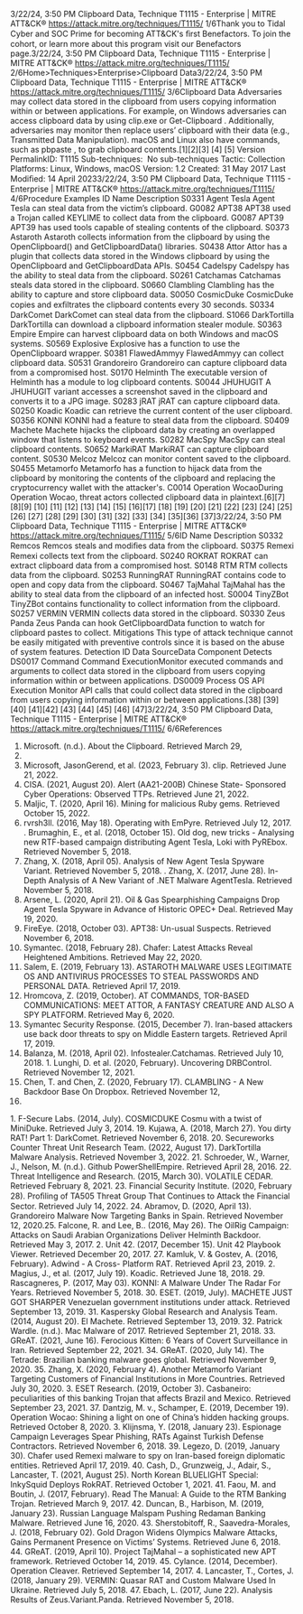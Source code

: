 3/22/24, 3:50 PM Clipboard Data, Technique T1115 - Enterprise | MITRE ATT&CK®
https://attack.mitre.org/techniques/T1115/ 1/6Thank you to Tidal Cyber and SOC Prime for becoming ATT&CK's ﬁrst Benefactors. To join the cohort, or learn more about this program visit our
Benefactors page.3/22/24, 3:50 PM Clipboard Data, Technique T1115 - Enterprise | MITRE ATT&CK®
https://attack.mitre.org/techniques/T1115/ 2/6Home>Techniques>Enterprise>Clipboard Data3/22/24, 3:50 PM Clipboard Data, Technique T1115 - Enterprise | MITRE ATT&CK®
https://attack.mitre.org/techniques/T1115/ 3/6Clipboard Data
Adversaries may collect data stored in the clipboard from users copying information within or between applications.
For example, on Windows adversaries can access clipboard data by using clip.exe or Get-Clipboard . Additionally, adversaries may
monitor then replace users’ clipboard with their data (e.g., Transmitted Data Manipulation).
macOS and Linux also have commands, such as pbpaste , to grab clipboard contents.[1][2][3]
[4]
[5]
Version PermalinkID: T1115
Sub-techniques:  No sub-techniques
 
Tactic: Collection
 
Platforms: Linux, Windows, macOS
Version: 1.2
Created: 31 May 2017
Last Modiﬁed: 14 April 20233/22/24, 3:50 PM Clipboard Data, Technique T1115 - Enterprise | MITRE ATT&CK®
https://attack.mitre.org/techniques/T1115/ 4/6Procedure Examples
ID Name Description
S0331 Agent Tesla Agent Tesla can steal data from the victim’s clipboard.
G0082 APT38 APT38 used a Trojan called KEYLIME to collect data from the clipboard.
G0087 APT39 APT39 has used tools capable of stealing contents of the clipboard.
S0373 Astaroth Astaroth collects information from the clipboard by using the OpenClipboard() and GetClipboardData()
libraries. 
S0438 Attor Attor has a plugin that collects data stored in the Windows clipboard by using the OpenClipboard and
GetClipboardData APIs.
S0454 Cadelspy Cadelspy has the ability to steal data from the clipboard.
S0261 Catchamas Catchamas steals data stored in the clipboard.
S0660 Clambling Clambling has the ability to capture and store clipboard data.
S0050 CosmicDuke CosmicDuke copies and exﬁltrates the clipboard contents every 30 seconds.
S0334 DarkComet DarkComet can steal data from the clipboard.
S1066 DarkTortilla DarkTortilla can download a clipboard information stealer module.
S0363 Empire Empire can harvest clipboard data on both Windows and macOS systems.
S0569 Explosive Explosive has a function to use the OpenClipboard wrapper.
S0381 FlawedAmmyy FlawedAmmyy can collect clipboard data.
S0531 Grandoreiro Grandoreiro can capture clipboard data from a compromised host.
S0170 Helminth The executable version of Helminth has a module to log clipboard contents.
S0044 JHUHUGIT A JHUHUGIT variant accesses a screenshot saved in the clipboard and converts it to a JPG image.
S0283 jRAT jRAT can capture clipboard data.
S0250 Koadic Koadic can retrieve the current content of the user clipboard.
S0356 KONNI KONNI had a feature to steal data from the clipboard.
S0409 Machete Machete hijacks the clipboard data by creating an overlapped window that listens to keyboard events.
S0282 MacSpy MacSpy can steal clipboard contents.
S0652 MarkiRAT MarkiRAT can capture clipboard content.
S0530 Melcoz Melcoz can monitor content saved to the clipboard.
S0455 Metamorfo Metamorfo has a function to hijack data from the clipboard by monitoring the contents of the clipboard
and replacing the cryptocurrency wallet with the attacker's.
C0014 Operation
WocaoDuring Operation Wocao, threat actors collected clipboard data in plaintext.[6][7][8][9]
[10]
[11]
[12]
[13]
[14]
[15]
[16][17]
[18]
[19]
[20]
[21]
[22]
[23]
[24]
[25]
[26]
[27]
[28]
[29]
[30]
[31]
[32]
[33]
[34]
[35][36]
[37]3/22/24, 3:50 PM Clipboard Data, Technique T1115 - Enterprise | MITRE ATT&CK®
https://attack.mitre.org/techniques/T1115/ 5/6ID Name Description
S0332 Remcos Remcos steals and modiﬁes data from the clipboard.
S0375 Remexi Remexi collects text from the clipboard.
S0240 ROKRAT ROKRAT can extract clipboard data from a compromised host.
S0148 RTM RTM collects data from the clipboard.
S0253 RunningRAT RunningRAT contains code to open and copy data from the clipboard.
S0467 TajMahal TajMahal has the ability to steal data from the clipboard of an infected host.
S0004 TinyZBot TinyZBot contains functionality to collect information from the clipboard.
S0257 VERMIN VERMIN collects data stored in the clipboard.
S0330 Zeus Panda Zeus Panda can hook GetClipboardData function to watch for clipboard pastes to collect.
Mitigations
This type of attack technique cannot be easily mitigated with preventive controls since it is based on the abuse of system features.
Detection
ID Data SourceData Component Detects
DS0017 Command Command
ExecutionMonitor executed commands and arguments to collect data stored in the clipboard from
users copying information within or between applications.
DS0009 Process OS API Execution Monitor API calls that could collect data stored in the clipboard from users copying
information within or between applications.[38]
[39]
[40]
[41][42]
[43]
[44]
[45]
[46]
[47]3/22/24, 3:50 PM Clipboard Data, Technique T1115 - Enterprise | MITRE ATT&CK®
https://attack.mitre.org/techniques/T1115/ 6/6References
1. Microsoft. (n.d.). About the Clipboard. Retrieved March 29,
2016.
2. Microsoft, JasonGerend, et al. (2023, February 3). clip.
Retrieved June 21, 2022.
3. CISA. (2021, August 20). Alert (AA21-200B) Chinese State-
Sponsored Cyber Operations: Observed TTPs. Retrieved June
21, 2022.
4. Maljic, T. (2020, April 16). Mining for malicious Ruby gems.
Retrieved October 15, 2022.
5. rvrsh3ll. (2016, May 18). Operating with EmPyre. Retrieved
July 12, 2017.
 . Brumaghin, E., et al. (2018, October 15). Old dog, new tricks -
Analysing new RTF-based campaign distributing Agent Tesla,
Loki with PyREbox. Retrieved November 5, 2018.
7. Zhang, X. (2018, April 05). Analysis of New Agent Tesla
Spyware Variant. Retrieved November 5, 2018.
 . Zhang, X. (2017, June 28). In-Depth Analysis of A New Variant
of .NET Malware AgentTesla. Retrieved November 5, 2018.
9. Arsene, L. (2020, April 21). Oil & Gas Spearphishing
Campaigns Drop Agent Tesla Spyware in Advance of Historic
OPEC+ Deal. Retrieved May 19, 2020.
10. FireEye. (2018, October 03). APT38: Un-usual Suspects.
Retrieved November 6, 2018.
11. Symantec. (2018, February 28). Chafer: Latest Attacks Reveal
Heightened Ambitions. Retrieved May 22, 2020.
12. Salem, E. (2019, February 13). ASTAROTH MALWARE USES
LEGITIMATE OS AND ANTIVIRUS PROCESSES TO STEAL
PASSWORDS AND PERSONAL DATA. Retrieved April 17, 2019.
13. Hromcova, Z. (2019, October). AT COMMANDS, TOR-BASED
COMMUNICATIONS: MEET ATTOR, A FANTASY CREATURE
AND ALSO A SPY PLATFORM. Retrieved May 6, 2020.
14. Symantec Security Response. (2015, December 7). Iran-based
attackers use back door threats to spy on Middle Eastern
targets. Retrieved April 17, 2019.
15. Balanza, M. (2018, April 02). Infostealer.Catchamas. Retrieved
July 10, 2018.
1 . Lunghi, D. et al. (2020, February). Uncovering DRBControl.
Retrieved November 12, 2021.
17. Chen, T. and Chen, Z. (2020, February 17). CLAMBLING - A
New Backdoor Base On Dropbox. Retrieved November 12,
2021.
1 . F-Secure Labs. (2014, July). COSMICDUKE Cosmu with a twist
of MiniDuke. Retrieved July 3, 2014.
19. Kujawa, A. (2018, March 27). You dirty RAT! Part 1:
DarkComet. Retrieved November 6, 2018.
20. Secureworks Counter Threat Unit Research Team. (2022,
August 17). DarkTortilla Malware Analysis. Retrieved
November 3, 2022.
21. Schroeder, W., Warner, J., Nelson, M. (n.d.). Github
PowerShellEmpire. Retrieved April 28, 2016.
22. Threat Intelligence and Research. (2015, March 30). VOLATILE
CEDAR. Retrieved February 8, 2021.
23. Financial Security Institute. (2020, February 28). Proﬁling of
TA505 Threat Group That Continues to Attack the Financial
Sector. Retrieved July 14, 2022.
24. Abramov, D. (2020, April 13). Grandoreiro Malware Now
Targeting Banks in Spain. Retrieved November 12, 2020.25. Falcone, R. and Lee, B.. (2016, May 26). The OilRig Campaign:
Attacks on Saudi Arabian Organizations Deliver Helminth
Backdoor. Retrieved May 3, 2017.
2 . Unit 42. (2017, December 15). Unit 42 Playbook Viewer.
Retrieved December 20, 2017.
27. Kamluk, V. & Gostev, A. (2016, February). Adwind - A Cross-
Platform RAT. Retrieved April 23, 2019.
2 . Magius, J., et al. (2017, July 19). Koadic. Retrieved June 18,
2018.
29. Rascagneres, P. (2017, May 03). KONNI: A Malware Under The
Radar For Years. Retrieved November 5, 2018.
30. ESET. (2019, July). MACHETE JUST GOT SHARPER
Venezuelan government institutions under attack. Retrieved
September 13, 2019.
31. Kaspersky Global Research and Analysis Team. (2014, August
20). El Machete. Retrieved September 13, 2019.
32. Patrick Wardle. (n.d.). Mac Malware of 2017. Retrieved
September 21, 2018.
33. GReAT. (2021, June 16). Ferocious Kitten: 6 Years of Covert
Surveillance in Iran. Retrieved September 22, 2021.
34. GReAT. (2020, July 14). The Tetrade: Brazilian banking
malware goes global. Retrieved November 9, 2020.
35. Zhang, X. (2020, February 4). Another Metamorfo Variant
Targeting Customers of Financial Institutions in More
Countries. Retrieved July 30, 2020.
3 . ESET Research. (2019, October 3). Casbaneiro: peculiarities of
this banking Trojan that affects Brazil and Mexico. Retrieved
September 23, 2021.
37. Dantzig, M. v., Schamper, E. (2019, December 19). Operation
Wocao: Shining a light on one of China’s hidden hacking
groups. Retrieved October 8, 2020.
3 . Klijnsma, Y. (2018, January 23). Espionage Campaign
Leverages Spear Phishing, RATs Against Turkish Defense
Contractors. Retrieved November 6, 2018.
39. Legezo, D. (2019, January 30). Chafer used Remexi malware
to spy on Iran-based foreign diplomatic entities. Retrieved
April 17, 2019.
40. Cash, D., Grunzweig, J., Adair, S., Lancaster, T. (2021, August
25). North Korean BLUELIGHT Special: InkySquid Deploys
RokRAT. Retrieved October 1, 2021.
41. Faou, M. and Boutin, J. (2017, February). Read The Manual: A
Guide to the RTM Banking Trojan. Retrieved March 9, 2017.
42. Duncan, B., Harbison, M. (2019, January 23). Russian
Language Malspam Pushing Redaman Banking Malware.
Retrieved June 16, 2020.
43. Sherstobitoff, R., Saavedra-Morales, J. (2018, February 02).
Gold Dragon Widens Olympics Malware Attacks, Gains
Permanent Presence on Victims’ Systems. Retrieved June 6,
2018.
44. GReAT. (2019, April 10). Project TajMahal – a sophisticated
new APT framework. Retrieved October 14, 2019.
45. Cylance. (2014, December). Operation Cleaver. Retrieved
September 14, 2017.
4 . Lancaster, T., Cortes, J. (2018, January 29). VERMIN: Quasar
RAT and Custom Malware Used In Ukraine. Retrieved July 5,
2018.
47. Ebach, L. (2017, June 22). Analysis Results of
Zeus.Variant.Panda. Retrieved November 5, 2018.